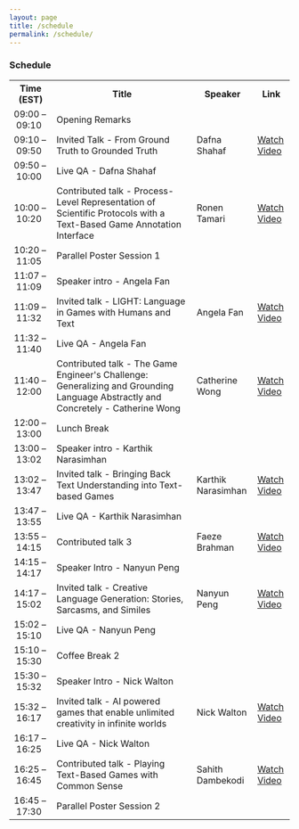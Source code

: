 ```yaml
---
layout: page
title: /schedule
permalink: /schedule/
---
```


<h3>Schedule</h3>
<table style="table-layout: fixed; width: 100%">
  <tr>
    <th>Time (EST)</th>
    <th style="width: 50%">Title</th>
    <th>Speaker</th>
    <th>Link</th>
  </tr>
  <tr>
    <td>09:00&nbsp;&ndash;&nbsp;09:10</td>
    <td>Opening Remarks</td>
  </tr>
  <tr>
    <td>09:10&nbsp;&ndash;&nbsp;09:50</td>
    <td>Invited Talk - From Ground Truth to Grounded Truth</td>
    <td>Dafna Shahaf</td>
    <td><a href="https://slideslive.com/38938301" target="_blank" rel="noopener"> Watch Video </a></td>
  </tr>
  <tr>
    <td>09:50&nbsp;&ndash;&nbsp;10:00</td>
    <td>Live QA - Dafna Shahaf</td>
  </tr>
  <tr>
    <td>10:00&nbsp;&ndash;&nbsp;10:20</td>
    <td>Contributed talk - Process-Level Representation of Scientific Protocols with a Text-Based Game Annotation Interface</td>
    <td>Ronen Tamari</td>
    <td><a href="https://slideslive.com/38942710" target="_blank" rel="noopener"> Watch Video </a></td>
  </tr>
  <tr>
    <td>10:20&nbsp;&ndash;&nbsp;11:05</td>
    <td>Parallel Poster Session 1</td>
  </tr>
  <tr>
    <td>11:07&nbsp;&ndash;&nbsp;11:09</td>
    <td>Speaker intro - Angela Fan</td>
  </tr>
  <tr>
    <td>11:09&nbsp;&ndash;&nbsp;11:32</td>
    <td>Invited talk - LIGHT: Language in Games with Humans and Text</td>
    <td>Angela Fan</td>
    <td><a href="https://slideslive.com/38938302" target="_blank" rel="noopener"> Watch Video </a></td>
  </tr>
  <tr>
    <td>11:32&nbsp;&ndash;&nbsp;11:40</td>
    <td>Live QA - Angela Fan</td>
  </tr>
  <tr>
    <td>11:40&nbsp;&ndash;&nbsp;12:00</td>
    <td>Contributed talk - The Game Engineer's Challenge: Generalizing and Grounding Language Abstractly and Concretely - Catherine Wong</td>
    <td>Catherine Wong</td>
    <td><a href="https://slideslive.com/38942711" target="_blank" rel="noopener"> Watch Video </a></td>
  </tr>
  <tr>
    <td>12:00&nbsp;&ndash;&nbsp;13:00</td>
    <td>Lunch Break</td>
  </tr>
  <tr>
    <td>13:00&nbsp;&ndash;&nbsp;13:02</td>
    <td>Speaker intro - Karthik Narasimhan</td>
  </tr>
  <tr>
    <td>13:02&nbsp;&ndash;&nbsp;13:47</td>
    <td>Invited talk - Bringing Back Text Understanding into Text-based Games</td>
    <td>Karthik Narasimhan</td>
    <td><a href="https://slideslive.com/38938303" target="_blank" rel="noopener"> Watch Video </a></td>
  </tr>
  <tr>
    <td>13:47&nbsp;&ndash;&nbsp;13:55</td>
    <td>Live QA - Karthik Narasimhan</td>
  </tr>
  <tr>
    <td>13:55&nbsp;&ndash;&nbsp;14:15</td>
    <td>Contributed talk 3</td>
    <td>Faeze Brahman</td>
    <td><a href="https://slideslive.com/38942712" target="_blank" rel="noopener"> Watch Video </a></td>
  </tr>
  <tr>
    <td>14:15&nbsp;&ndash;&nbsp;14:17</td>
    <td>Speaker Intro - Nanyun Peng</td>
  </tr>
  <tr>
    <td>14:17&nbsp;&ndash;&nbsp;15:02</td>
    <td>Invited talk - Creative Language Generation: Stories, Sarcasms, and Similes</td>
    <td>Nanyun Peng</td>
    <td><a href="https://slideslive.com/38938304" target="_blank" rel="noopener"> Watch Video </a></td>
  </tr>
  <tr>
    <td>15:02&nbsp;&ndash;&nbsp;15:10</td>
    <td>Live QA - Nanyun Peng</td>
  </tr>
  <tr>
    <td>15:10&nbsp;&ndash;&nbsp;15:30</td>
    <td>Coffee Break 2</td>
  </tr>
  <tr>
    <td>15:30&nbsp;&ndash;&nbsp;15:32</td>
    <td>Speaker Intro - Nick Walton</td>
  </tr>
  <tr>
    <td>15:32&nbsp;&ndash;&nbsp;16:17</td>
    <td>Invited talk - AI powered games that enable unlimited creativity in infinite worlds</td>
    <td>Nick Walton</td>
    <td><a href="https://slideslive.com/38938305" target="_blank" rel="noopener"> Watch Video </a></td>
  </tr>
  <tr>
    <td>16:17&nbsp;&ndash;&nbsp;16:25</td>
    <td>Live QA - Nick Walton</td>
  </tr>
  <tr>
    <td>16:25&nbsp;&ndash;&nbsp;16:45</td>
    <td>Contributed talk - Playing Text-Based Games with Common Sense</td>
    <td>Sahith Dambekodi</td>
    <td><a href="https://slideslive.com/38942713" target="_blank" rel="noopener"> Watch Video </a></td>
  </tr>
  <tr>
    <td>16:45&nbsp;&ndash;&nbsp;17:30</td>
    <td>Parallel Poster Session 2</td>
  </tr>

</table>
